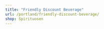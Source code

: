 ```yaml
---
title: "Friendly Discount Beverage"
url: /portland/friendly-discount-beverage/
shop: Spirituosen
---
```

